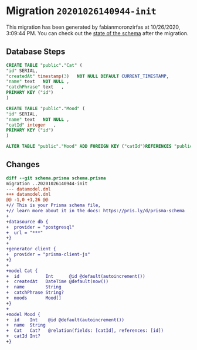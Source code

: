 # Migration `20201026140944-init`

This migration has been generated by fabianmoronzirfas at 10/26/2020, 3:09:44 PM.
You can check out the [state of the schema](./schema.prisma) after the migration.

## Database Steps

```sql
CREATE TABLE "public"."Cat" (
"id" SERIAL,
"createdAt" timestamp(3)   NOT NULL DEFAULT CURRENT_TIMESTAMP,
"name" text   NOT NULL ,
"catchPhrase" text   ,
PRIMARY KEY ("id")
)

CREATE TABLE "public"."Mood" (
"id" SERIAL,
"name" text   NOT NULL ,
"catId" integer   ,
PRIMARY KEY ("id")
)

ALTER TABLE "public"."Mood" ADD FOREIGN KEY ("catId")REFERENCES "public"."Cat"("id") ON DELETE SET NULL ON UPDATE CASCADE
```

## Changes

```diff
diff --git schema.prisma schema.prisma
migration ..20201026140944-init
--- datamodel.dml
+++ datamodel.dml
@@ -1,0 +1,26 @@
+// This is your Prisma schema file,
+// learn more about it in the docs: https://pris.ly/d/prisma-schema
+
+datasource db {
+  provider = "postgresql"
+  url = "***"
+}
+
+generator client {
+  provider = "prisma-client-js"
+}
+
+model Cat {
+  id          Int      @id @default(autoincrement())
+  createdAt   DateTime @default(now())
+  name        String
+  catchPhrase String?
+  moods       Mood[]
+}
+
+model Mood {
+  id    Int    @id @default(autoincrement())
+  name  String
+  Cat   Cat?   @relation(fields: [catId], references: [id])
+  catId Int?
+}
```


